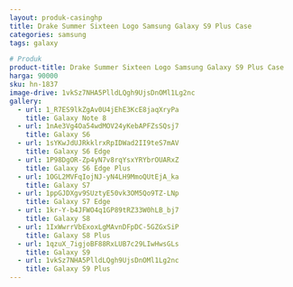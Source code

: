 ```yaml
---
layout: produk-casinghp
title: Drake Summer Sixteen Logo Samsung Galaxy S9 Plus Case
categories: samsung
tags: galaxy

# Produk
product-title: Drake Summer Sixteen Logo Samsung Galaxy S9 Plus Case
harga: 90000
sku: hn-1837
image-drive: 1vkSz7NHA5PlldLQgh9UjsDnOMl1Lg2nc
gallery:
  - url: 1_R7ES9lkZgAv0U4jEhE3KcE8jaqXryPa
    title: Galaxy Note 8
  - url: 1nAe3Vg4Oa54wdMOV24yKebAPFZsSQsj7
    title: Galaxy S6
  - url: 1sYKwJdUJRkklrxRpIDWad2II9teS7mAV
    title: Galaxy S6 Edge
  - url: 1P98DgOR-Zp4yN7v8rqYsxYRYbrOUARxZ
    title: Galaxy S6 Edge Plus
  - url: 1OGL2MVFqIojNJ-yN4LH9MmoQUtEjA_ka
    title: Galaxy S7
  - url: 1ppGJDXgv9SUztyE50vk3OM5Qo9TZ-LNp
    title: Galaxy S7 Edge
  - url: 1kr-Y-b4JFWO4q1GP89tRZ33W0hLB_bj7
    title: Galaxy S8
  - url: 1IxWwrrVbExoxLgMAvnDFpDC-5GZGxSiP
    title: Galaxy S8 Plus
  - url: 1qzuX_7igjoBF88RxLUB7c29LIwHwsGLs
    title: Galaxy S9
  - url: 1vkSz7NHA5PlldLQgh9UjsDnOMl1Lg2nc
    title: Galaxy S9 Plus
---
```

